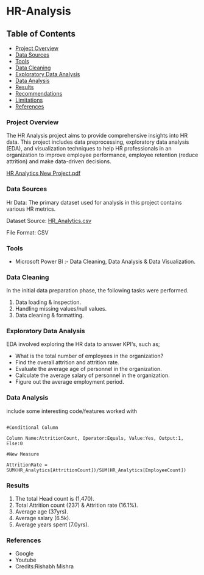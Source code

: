 # HR-Analysis

## Table of Contents

- [Project Overview](#project-overview)
- [Data Sources](#data-sources)
- [Tools](#tools)
- [Data Cleaning](#data-cleaning)
- [Exploratory Data Analysis](#exploratory-data-analysis)
- [Data Analysis](#data-analysis)
- [Results](#results)
- [Recommendations](#recommendations)
- [Limitations](#limitations)
- [References](#references)

### Project Overview

The HR Analysis project aims to provide comprehensive insights into HR data. This project includes data preprocessing, exploratory data analysis (EDA), and visualization techniques to help HR professionals in an organization to improve employee performance, employee retention (reduce attrition) and make data-driven decisions.

[HR Analytics New Project.pdf](https://github.com/user-attachments/files/16417351/HR.Analytics.New.Project.pdf)

### Data Sources

Hr Data: The primary dataset used for analysis in this project contains various HR metrics.

Dataset Source: [HR_Analytics.csv](https://github.com/user-attachments/files/16417990/HR_Analytics.csv)

File Format: CSV
 
### Tools

- Microsoft Power BI :- Data Cleaning, Data Analysis & Data Visualization.

### Data Cleaning

In the initial data preparation phase, the following tasks were performed.

1. Data loading & inspection.
2. Handling missing values/null values.
3. Data cleaning & formatting.

### Exploratory Data Analysis

EDA involved exploring the HR data to answer KPI's, such as;

- What is the total number of employees in the organization?
- Find the overall attrition and attrition rate.
- Evaluate the average age of personnel in the organization.
- Calculate the average salary of personnel in the organization.
- Figure out the average employment period.

### Data Analysis

include some interesting code/features worked with

```power bi

#Conditional Column

Column Name:AttritionCount, Operator:Equals, Value:Yes, Output:1, Else:0

#New Measure

AttritionRate = SUM(HR_Analytics[AttritionCount])/SUM(HR_Analytics[EmployeeCount])

```

### Results

1. The total Head count is (1,470).
2. Total Attrition count (237) & Attrition rate (16.1%).
3. Average age (37yrs).
4. Average salary (6.5k).
5. Average years spent (7.0yrs).

### References

- Google
- Youtube
- Credits:Rishabh Mishra
